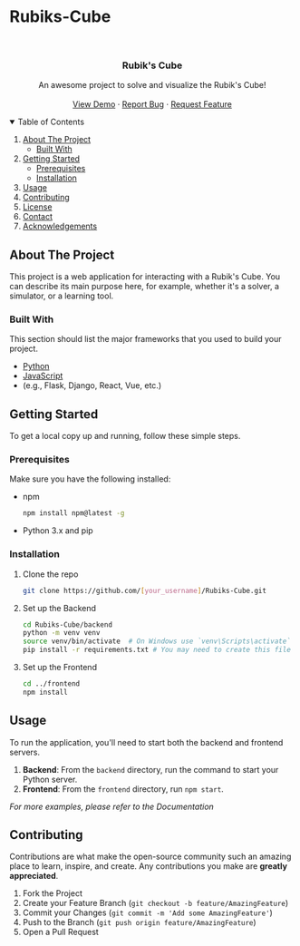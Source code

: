# Rubiks-Cube



<br />
<p align="center">
  <a href="https://github.com/[your_username]/Rubiks-Cube">
    <!-- You can replace this with a path to your own logo -->
    <!-- <img src="images/logo.png" alt="Logo" width="80" height="80"> -->
  </a>

  <h3 align="center">Rubik's Cube</h3>

  <p align="center">
    An awesome project to solve and visualize the Rubik's Cube!
    <br />
    <br />
    <a href="https://github.com/[your_username]/Rubiks-Cube/demo">View Demo</a>
    ·
    <a href="https://github.com/[your_username]/Rubiks-Cube/issues">Report Bug</a>
    ·
    <a href="https://github.com/[your_username]/Rubiks-Cube/issues">Request Feature</a>
  </p>
</p>

<!-- TABLE OF CONTENTS -->
<details open="open">
  <summary>Table of Contents</summary>
  <ol>
    <li>
      <a href="#about-the-project">About The Project</a>
      <ul>
        <li><a href="#built-with">Built With</a></li>
      </ul>
    </li>
    <li>
      <a href="#getting-started">Getting Started</a>
      <ul>
        <li><a href="#prerequisites">Prerequisites</a></li>
        <li><a href="#installation">Installation</a></li>
      </ul>
    </li>
    <li><a href="#usage">Usage</a></li>
    <li><a href="#contributing">Contributing</a></li>
    <li><a href="#license">License</a></li>
    <li><a href="#contact">Contact</a></li>
    <li><a href="#acknowledgements">Acknowledgements</a></li>
  </ol>
</details>

<!-- ABOUT THE PROJECT -->
## About The Project

This project is a web application for interacting with a Rubik's Cube. You can describe its main purpose here, for example, whether it's a solver, a simulator, or a learning tool.

### Built With

This section should list the major frameworks that you used to build your project.
*   [Python](https://www.python.org/)
*   [JavaScript](https://developer.mozilla.org/en-US/docs/Web/JavaScript)
*   (e.g., Flask, Django, React, Vue, etc.)

<!-- GETTING STARTED -->
## Getting Started

To get a local copy up and running, follow these simple steps.

### Prerequisites

Make sure you have the following installed:
* npm
  ```sh
  npm install npm@latest -g
  ```
* Python 3.x and pip

### Installation

1. Clone the repo
   ```sh
   git clone https://github.com/[your_username]/Rubiks-Cube.git
   ```
2. Set up the Backend
   ```sh
   cd Rubiks-Cube/backend
   python -m venv venv
   source venv/bin/activate  # On Windows use `venv\Scripts\activate`
   pip install -r requirements.txt # You may need to create this file first
   ```
3. Set up the Frontend
   ```sh
   cd ../frontend
   npm install
   ```

<!-- USAGE EXAMPLES -->
## Usage

To run the application, you'll need to start both the backend and frontend servers.

1.  **Backend**: From the `backend` directory, run the command to start your Python server.
2.  **Frontend**: From the `frontend` directory, run `npm start`.

_For more examples, please refer to the Documentation_

<!-- CONTRIBUTING -->
## Contributing

Contributions are what make the open-source community such an amazing place to learn, inspire, and create. Any contributions you make are **greatly appreciated**.

1. Fork the Project
2. Create your Feature Branch (`git checkout -b feature/AmazingFeature`)
3. Commit your Changes (`git commit -m 'Add some AmazingFeature'`)
4. Push to the Branch (`git push origin feature/AmazingFeature`)
5. Open a Pull Request

